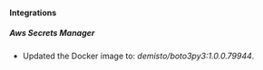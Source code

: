 #### Integrations
##### Aws Secrets Manager
- Updated the Docker image to: *demisto/boto3py3:1.0.0.79944*.
